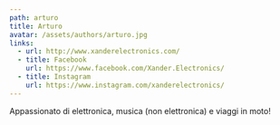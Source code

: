 ```yaml
---
path: arturo
title: Arturo
avatar: /assets/authors/arturo.jpg
links:
  - url: http://www.xanderelectronics.com/
  - title: Facebook
    url: https://www.facebook.com/Xander.Electronics/
  - title: Instagram
    url: https://www.instagram.com/xanderelectronics/
---
```

Appassionato di elettronica, musica (non elettronica) e viaggi in moto!
